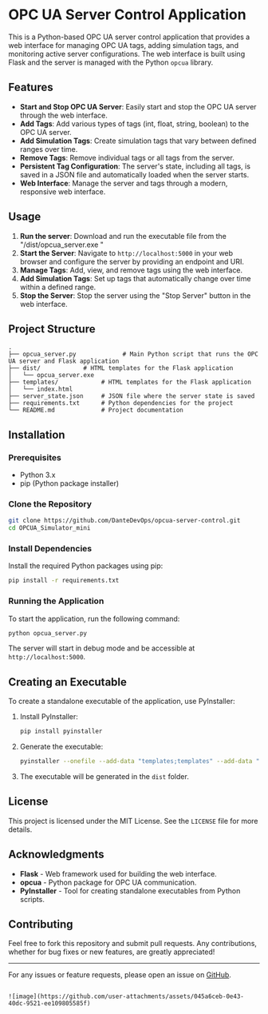 # OPC UA Server Control Application

This is a Python-based OPC UA server control application that provides a web interface for managing OPC UA tags, adding simulation tags, and monitoring active server configurations. The web interface is built using Flask and the server is managed with the Python `opcua` library.

## Features

- **Start and Stop OPC UA Server**: Easily start and stop the OPC UA server through the web interface.
- **Add Tags**: Add various types of tags (int, float, string, boolean) to the OPC UA server.
- **Add Simulation Tags**: Create simulation tags that vary between defined ranges over time.
- **Remove Tags**: Remove individual tags or all tags from the server.
- **Persistent Tag Configuration**: The server's state, including all tags, is saved in a JSON file and automatically loaded when the server starts.
- **Web Interface**: Manage the server and tags through a modern, responsive web interface.

## Usage
1. **Run the server**: Download and run the executable file from the "/dist/opcua_server.exe "
2. **Start the Server**: Navigate to `http://localhost:5000` in your web browser and configure the server by providing an endpoint and URI.
3. **Manage Tags**: Add, view, and remove tags using the web interface.
4. **Add Simulation Tags**: Set up tags that automatically change over time within a defined range.
5. **Stop the Server**: Stop the server using the "Stop Server" button in the web interface.

## Project Structure

```
.
├── opcua_server.py             # Main Python script that runs the OPC UA server and Flask application
├── dist/            # HTML templates for the Flask application
│   └── opcua_server.exe
├── templates/            # HTML templates for the Flask application
│   └── index.html
├── server_state.json     # JSON file where the server state is saved
├── requirements.txt      # Python dependencies for the project
└── README.md             # Project documentation
```


## Installation

### Prerequisites

- Python 3.x
- pip (Python package installer)

### Clone the Repository

```bash
git clone https://github.com/DanteDevOps/opcua-server-control.git
cd OPCUA_Simulator_mini
```

### Install Dependencies

Install the required Python packages using pip:

```bash
pip install -r requirements.txt
```

### Running the Application

To start the application, run the following command:

```bash
python opcua_server.py
```

The server will start in debug mode and be accessible at `http://localhost:5000`.

## Creating an Executable

To create a standalone executable of the application, use PyInstaller:

1. Install PyInstaller:

    ```bash
    pip install pyinstaller
    ```

2. Generate the executable:

    ```bash
    pyinstaller --onefile --add-data "templates;templates" --add-data "static;static" --add-data "server_state.json;." server.py
    ```

3. The executable will be generated in the `dist` folder.



## License

This project is licensed under the MIT License. See the `LICENSE` file for more details.

## Acknowledgments

- **Flask** - Web framework used for building the web interface.
- **opcua** - Python package for OPC UA communication.
- **PyInstaller** - Tool for creating standalone executables from Python scripts.

## Contributing

Feel free to fork this repository and submit pull requests. Any contributions, whether for bug fixes or new features, are greatly appreciated!

---

For any issues or feature requests, please open an issue on [GitHub](https://github.com/DanteDevOps/OPCUA_Simulator_mini/issues).
```

![image](https://github.com/user-attachments/assets/045a6ceb-0e43-40dc-9521-ee109805585f)

